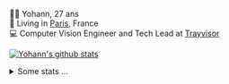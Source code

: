 <p>
  👨🏻 <bold>Yohann</bold>, 27 ans<br/>
  💼 Living in <a href="https://www.google.com/maps?q=paris">Paris</a>, France<br/>
  💻 Computer Vision Engineer and Tech Lead at <a href="https://trayvisor.com/">Trayvisor</a><br/>
</p>

<a href="https://github.com/anuraghazra/github-readme-stats"><img align="center" src="https://github-readme-stats-go94hl40s-yohann84l.vercel.app//api?username=yohann84L&show_icons=true&include_all_commits=true" alt="Yohann's github stats" /> </a>


<details>
  <summary>Some stats ...</summary><br/>
  

<!--START_SECTION:waka-->
![Code Time](http://img.shields.io/badge/Code%20Time-1%2C129%20hrs%2023%20mins-blue)

![Profile Views](http://img.shields.io/badge/Profile%20Views-0-blue)

**🐱 My GitHub Data** 

> 📦 440.8 kB Used in GitHub's Storage 
 > 
> 🏆 1,197 Contributions in the Year 2024
 > 
> 🚫 Not Opted to Hire
 > 
> 📜 26 Public Repositories 
 > 
> 🔑 21 Private Repositories 
 > 
**I'm an Early 🐤** 

```text
🌞 Morning                19064 commits       ████████░░░░░░░░░░░░░░░░░   30.40 % 
🌆 Daytime                35906 commits       ██████████████░░░░░░░░░░░   57.26 % 
🌃 Evening                7610 commits        ███░░░░░░░░░░░░░░░░░░░░░░   12.14 % 
🌙 Night                  127 commits         ░░░░░░░░░░░░░░░░░░░░░░░░░   00.20 % 
```
📅 **I'm Most Productive on Wednesday** 

```text
Monday                   11894 commits       █████░░░░░░░░░░░░░░░░░░░░   18.97 % 
Tuesday                  11770 commits       █████░░░░░░░░░░░░░░░░░░░░   18.77 % 
Wednesday                13214 commits       █████░░░░░░░░░░░░░░░░░░░░   21.07 % 
Thursday                 12623 commits       █████░░░░░░░░░░░░░░░░░░░░   20.13 % 
Friday                   12043 commits       █████░░░░░░░░░░░░░░░░░░░░   19.21 % 
Saturday                 450 commits         ░░░░░░░░░░░░░░░░░░░░░░░░░   00.72 % 
Sunday                   713 commits         ░░░░░░░░░░░░░░░░░░░░░░░░░   01.14 % 
```


📊 **This Week I Spent My Time On** 

```text
🕑︎ Time Zone: Europe/Paris

💬 Programming Languages: 
No Activity Tracked This Week

🔥 Editors: 
No Activity Tracked This Week

💻 Operating System: 
No Activity Tracked This Week
```

**I Mostly Code in Python** 

```text
Python                   29 repos            ██████████████░░░░░░░░░░░   56.86 % 
Jupyter Notebook         5 repos             ██░░░░░░░░░░░░░░░░░░░░░░░   09.80 % 
JavaScript               3 repos             █░░░░░░░░░░░░░░░░░░░░░░░░   05.88 % 
HTML                     2 repos             █░░░░░░░░░░░░░░░░░░░░░░░░   03.92 % 
Shell                    1 repo              ░░░░░░░░░░░░░░░░░░░░░░░░░   01.96 % 
```




 Last Updated on 15/10/2024 00:38:33 UTC
<!--END_SECTION:waka-->
